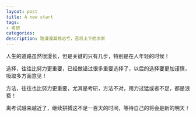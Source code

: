 ```yaml
---
layout: post
title: A new start
tags:
- 考研
categories:
description: 路漫漫其修远兮，吾将上下而求索
---
```


人生的道路虽然很漫长，但是关键的只有几步，特别是在人年轻的时候！

选择，往往比努力更重要，已经做错过很多重要选择了，以后的选择要更加谨慎，吸取多方面意见！

方法，往往也比努力更重要，尤其是考研，方法不对，用力过猛或者不足，都是浪费！

离考试越来越近了，继续拼搏这不足一百天的时间，等待自己的将会是新的明天！

